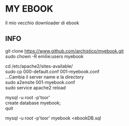 MY EBOOK
========
Il mio vecchio downloader di ebook  

INFO
----
git clone https://www.github.com/archistico/myebook.git  
sudo chown -R emilie:users myebook  
  
cd /etc/apache2/sites-available/  
sudo cp 000-default.conf 001-myebook.conf  
...Cambia il server name e la directory  
sudo a2ensite 001-myebook.conf  
sudo service apache2 reload  
  
mysql -u root -p'toor'  
create database myebook;  
quit  
  
mysql -u root -p'toor' myebook <ebookDB.sql  